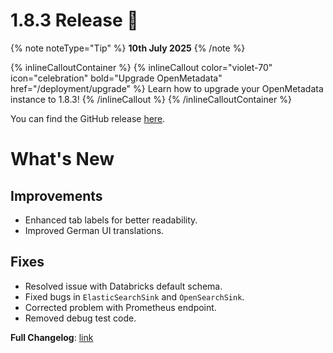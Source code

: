 # 1.8.3 Release 🎉

{% note noteType="Tip" %}
**10th July 2025**
{% /note %}

{% inlineCalloutContainer %}
{% inlineCallout
color="violet-70"
icon="celebration"
bold="Upgrade OpenMetadata"
href="/deployment/upgrade" %}
Learn how to upgrade your OpenMetadata instance to 1.8.3!
{% /inlineCallout %}
{% /inlineCalloutContainer %}

You can find the GitHub release [here](https://github.com/open-metadata/OpenMetadata/releases/tag/1.8.3-release).

# What's New

## Improvements

- Enhanced tab labels for better readability.
- Improved German UI translations.

## Fixes

- Resolved issue with Databricks default schema.
- Fixed bugs in `ElasticSearchSink` and `OpenSearchSink`.
- Corrected problem with Prometheus endpoint.
- Removed debug test code.

**Full Changelog**: [link](https://github.com/open-metadata/OpenMetadata/compare/1.8.2-release...1.8.3-release)
